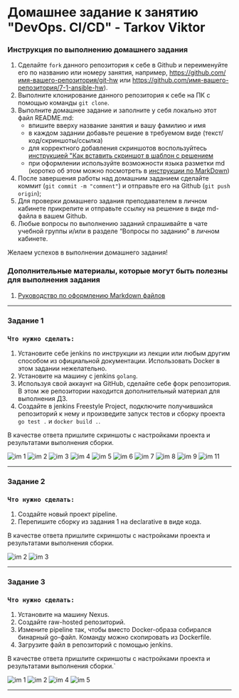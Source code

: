 # Домашнее задание к занятию "DevOps. СI/СD" - Tarkov Viktor


### Инструкция по выполнению домашнего задания

   1. Сделайте `fork` данного репозитория к себе в Github и переименуйте его по названию или номеру занятия, например, https://github.com/имя-вашего-репозитория/git-hw или  https://github.com/имя-вашего-репозитория/7-1-ansible-hw).
   2. Выполните клонирование данного репозитория к себе на ПК с помощью команды `git clone`.
   3. Выполните домашнее задание и заполните у себя локально этот файл README.md:
      - впишите вверху название занятия и вашу фамилию и имя
      - в каждом задании добавьте решение в требуемом виде (текст/код/скриншоты/ссылка)
      - для корректного добавления скриншотов воспользуйтесь [инструкцией "Как вставить скриншот в шаблон с решением](https://github.com/netology-code/sys-pattern-homework/blob/main/screen-instruction.md)
      - при оформлении используйте возможности языка разметки md (коротко об этом можно посмотреть в [инструкции  по MarkDown](https://github.com/netology-code/sys-pattern-homework/blob/main/md-instruction.md))
   4. После завершения работы над домашним заданием сделайте коммит (`git commit -m "comment"`) и отправьте его на Github (`git push origin`);
   5. Для проверки домашнего задания преподавателем в личном кабинете прикрепите и отправьте ссылку на решение в виде md-файла в вашем Github.
   6. Любые вопросы по выполнению заданий спрашивайте в чате учебной группы и/или в разделе “Вопросы по заданию” в личном кабинете.
   
Желаем успехов в выполнении домашнего задания!
   
### Дополнительные материалы, которые могут быть полезны для выполнения задания

1. [Руководство по оформлению Markdown файлов](https://gist.github.com/Jekins/2bf2d0638163f1294637#Code)

---

### Задание 1

### `Что нужно сделать:`

   1. Установите себе jenkins по инструкции из лекции или любым другим способом из официальной документации. Использовать Docker в этом задании нежелательно.    
   2. Установите на машину с jenkins `golang`.
   3. Используя свой аккаунт на GitHub, сделайте себе форк репозитория. В этом же репозитории находится дополнительный материал для выполнения ДЗ.
   4. Создайте в jenkins Freestyle Project, подключите получившийся репозиторий к нему и произведите запуск тестов и сборку проекта `go test .` и `docker build .`.

В качестве ответа пришлите скриншоты с настройками проекта и результатами выполнения сборки.

![im 1](img/31.png)
![im 2](img/32.png)
![im 3](img/33.png)
![im 4](img/34.png)
![im 5](img/35.png)
![im 6](img/36.png)
![im 7](img/37.png)
![im 8](img/38.png)
![im 9](img/39.png)
![im 11](img/41.png)

---

### Задание 2

### `Что нужно сделать:`

   1. Создайте новый проект pipeline.
   2. Перепишите сборку из задания 1 на declarative в виде кода.

В качестве ответа пришлите скриншоты с настройками проекта и результатами выполнения сборки.

![im 2](img/43.png)
![im 3](img/44.png)

---

### Задание 3

### `Что нужно сделать:`

   1. Установите на машину Nexus.
   2. Создайте raw-hosted репозиторий.
   3. Измените pipeline так, чтобы вместо Docker-образа собирался бинарный go-файл. 
   Команду можно скопировать из Dockerfile.
   4. Загрузите файл в репозиторий с помощью jenkins.

В качестве ответа пришлите скриншоты с настройками проекта и результатами выполнения сборки.`

![im 1](img/51.png)
![im 2](img/52.png)
![im 4](img/54.png)
![im 5](img/55.png)

---
